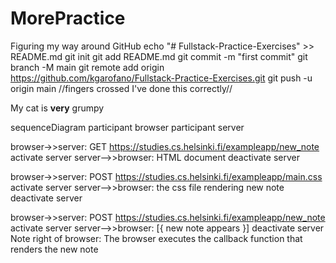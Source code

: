 # MorePractice
Figuring my way around GitHub
echo "# Fullstack-Practice-Exercises" >> README.md
git init
git add README.md
git commit -m "first commit"
git branch -M main
git remote add origin https://github.com/kgarofano/Fullstack-Practice-Exercises.git
git push -u origin main
//fingers crossed I've done this correctly//

<p>My cat is <strong>very</strong> grumpy</p>

sequenceDiagram
    participant browser
    participant server
    
 browser->>server: GET https://studies.cs.helsinki.fi/exampleapp/new_note
    activate server
    server-->>browser: HTML document
    deactivate server
    
  browser->>server: POST https://studies.cs.helsinki.fi/exampleapp/main.css
    activate server
    server-->>browser: the css file rendering new note
    deactivate server

  browser->>server: POST https://studies.cs.helsinki.fi/exampleapp/new_note
    activate server
    server-->>browser: [{ new note appears }] 
    deactivate server
    Note right of browser: The browser executes the callback function that renders the new note 
    
 

    
